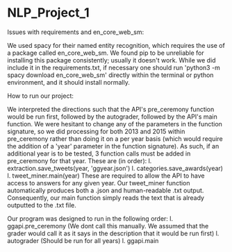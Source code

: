# NLP_Project_1

Issues with requirements and en_core_web_sm:

We used spacy for their named entity recognition, which requires the use of a package called en_core_web_sm. We found pip to be unreliable for installing this package consistently; usually it doesn't work. While we did include it in the requirements.txt, if necessary one should run 'python3 -m spacy download en_core_web_sm' directly within the terminal or python environment, and it should install normally. 

How to run our project:

We interpreted the directions such that the API's pre_ceremony function would be run first, followed by the autograder, followed by the API's main function. We were hesitant to change any of the parameters in the function signature, so we did processing for both 2013 and 2015 within pre_ceremony rather than doing it on a per year basis (which would require the addition of a 'year' parameter in the function signature). As such, if an additional year is to be tested, 3 function calls must be added in pre_ceremony for that year. These are (in order):
    l. extraction.save_tweets(year, 'ggyear.json')
    l. categories.save_awards(year)
    l. tweet_miner.main(year)
These are required to allow the API to have access to answers for any given year. Our tweet_miner function automatically produces both a .json and human-readable .txt output. Consequently, our main function simply reads the text that is already outputted to the .txt file.

Our program was designed to run in the following order:
    l. ggapi.pre_ceremony (We dont call this manually. We assumed that the grader would call it as it says in the description that it would be run first)
    l. autograder (Should be run for all years)
    l. ggapi.main
